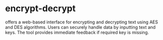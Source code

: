 # encrypt-decrypt
offers a web-based interface for encrypting and decrypting text using AES and DES algorithms. Users can securely handle data by inputting text and keys. The tool provides immediate feedback if required key is missing.
